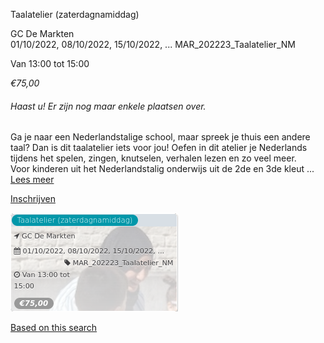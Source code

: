 Taalatelier (zaterdagnamiddag)

GC De Markten  
01/10/2022, 08/10/2022, 15/10/2022, ... MAR\_202223\_Taalatelier\_NM  

Van 13:00 tot 15:00

*€75,00*

  

###### *Haast u! Er zijn nog maar enkele plaatsen over.*

  

Ga je naar een Nederlandstalige school, maar spreek je thuis een andere taal? Dan is dit taalatelier iets voor jou! Oefen in dit atelier je Nederlands tijdens het spelen, zingen, knutselen, verhalen lezen en zo veel meer.  
Voor kinderen uit het Nederlandstalig onderwijs uit de 2de en 3de kleut ...  
[Lees meer](https://tickets.vgc.be/activity/subscribe/MAR_202223_Taalatelier_NM)

[Inschrijven](https://tickets.vgc.be/activity/subscribe/MAR_202223_Taalatelier_NM)

![](80394.png)

[Based on this search](https://tickets.vgc.be/activity/index?&vrijeplaatsen=1&Age%5B%5D=4%2C6&entity=244)